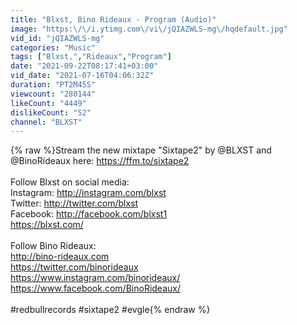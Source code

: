 ```yaml
---
title: "Blxst, Bino Rideaux - Program (Audio)"
image: "https:\/\/i.ytimg.com\/vi\/jQIAZWLS-mg\/hqdefault.jpg"
vid_id: "jQIAZWLS-mg"
categories: "Music"
tags: ["Blxst,","Rideaux","Program"]
date: "2021-09-22T08:17:41+03:00"
vid_date: "2021-07-16T04:06:32Z"
duration: "PT2M45S"
viewcount: "280144"
likeCount: "4449"
dislikeCount: "52"
channel: "BLXST"
---
```

{% raw %}Stream the new mixtape &quot;Sixtape2&quot; by @BLXST and @BinoRideaux here: <a rel="nofollow" target="blank" href="https://ffm.to/sixtape2">https://ffm.to/sixtape2</a><br /><br />Follow Blxst on social media:<br />Instagram: <a rel="nofollow" target="blank" href="http://instagram.com/blxst">http://instagram.com/blxst</a><br />Twitter: <a rel="nofollow" target="blank" href="http://twitter.com/blxst">http://twitter.com/blxst</a><br />Facebook: <a rel="nofollow" target="blank" href="http://facebook.com/blxst1">http://facebook.com/blxst1</a><br /><a rel="nofollow" target="blank" href="https://blxst.com/">https://blxst.com/</a><br /><br />Follow Bino Rideaux:<br /><a rel="nofollow" target="blank" href="http://bino-rideaux.com">http://bino-rideaux.com</a><br /><a rel="nofollow" target="blank" href="https://twitter.com/binorideaux">https://twitter.com/binorideaux</a><br /><a rel="nofollow" target="blank" href="https://www.instagram.com/binorideaux/">https://www.instagram.com/binorideaux/</a><br /><a rel="nofollow" target="blank" href="https://www.facebook.com/BinoRideaux/">https://www.facebook.com/BinoRideaux/</a><br /><br />#redbullrecords #sixtape2 #evgle{% endraw %}
